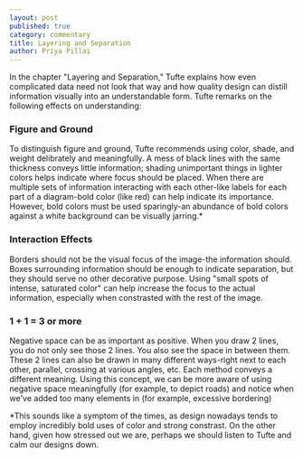```yaml
---
layout: post
published: true
category: commentary
title: Layering and Separation
author: Priya Pillai
---
```

In the chapter "Layering and Separation," Tufte explains how even complicated data need not look that way and how quality design can distill information visually into an understandable form. Tufte remarks on the following effects on understanding:

### Figure and Ground
To distinguish figure and ground, Tufte recommends using color, shade, and weight delibrately and meaningfully. A mess of black lines with the same thickness conveys little information; shading unimportant things in lighter colors helps indicate where focus should be placed. When there are multiple sets of information interacting with each other-like labels for each part of a diagram-bold color (like red) can help indicate its importance. However, bold colors must be used sparingly-an abundance of bold colors against a white background can be visually jarring.*

### Interaction Effects
Borders should not be the visual focus of the image-the information should. Boxes surrounding information should be enough to indicate separation, but they should serve no other decorative purpose. Using "small spots of intense, saturated color" can help increase the focus to the actual information, especially when constrasted with the rest of the image.

### 1 + 1 = 3 or more
Negative space can be as important as positive. When you draw 2 lines, you do not only see those 2 lines. You also see the space in between them. These 2 lines can also be drawn in many different ways-right next to each other, parallel, crossing at various angles, etc. Each method conveys a different meaning. Using this concept, we can be more aware of using negative space meaningfully (for example, to depict roads) and notice when we've added too many elements in (for example, excessive bordering)


*This sounds like a symptom of the times, as design nowadays tends to employ incredibly bold uses of color and strong constrast. On the other hand, given how stressed out we are, perhaps we should listen to Tufte and calm our designs down.